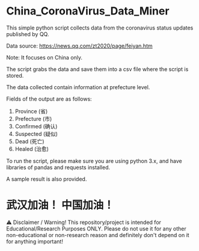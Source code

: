 # China_CoronaVirus_Data_Miner

This simple python script collects data from the coronavirus status updates published by QQ. 

Data source: https://news.qq.com/zt2020/page/feiyan.htm 

Note: It focuses on China only.

The script grabs the data and save them into a csv file where the script is stored.

The data collected contain information at prefecture level.

Fields of the output are as follows:
  1. Province (省)
  2. Prefecture (市)
  3. Confirmed (确认)
  4. Suspected (疑似)
  5. Dead (死亡)
  6. Healed (治愈)
  
To run the script, please make sure you are using python 3.x, and have libraries of pandas and requests installed.

A sample result is also provided.

# 武汉加油！ 中国加油！ #

⚠️ Disclaimer / Warning!
This repository/project is intended for Educational/Research Purposes ONLY.
Please do not use it for any other non-educational or non-research reason and definitely don't depend on it for anything important!

 
